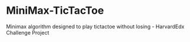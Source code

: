 # MiniMax-TicTacToe
 Minimax algorithm designed to play tictactoe without losing - HarvardEdx Challenge Project
